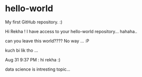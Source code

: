 # hello-world
My first GitHub repository. :)

Hi Rekha ! I have access to your hello-world repository... hahaha.. 

can you leave this world???? No way ... :P

kuch bi lik tho ... 


Aug 31 9:37 PM : hi rekha :)

data science is intresting topic...
